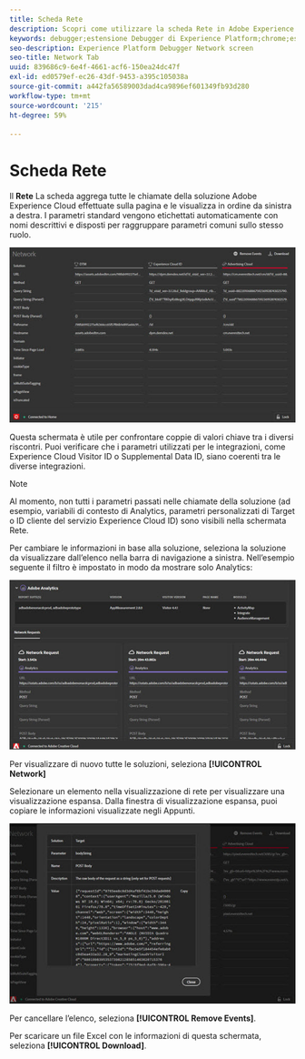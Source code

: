 ```yaml
---
title: Scheda Rete
description: Scopri come utilizzare la scheda Rete in Adobe Experience Platform Debugger.
keywords: debugger;estensione Debugger di Experience Platform;chrome;estensione;rete;informazioni
seo-description: Experience Platform Debugger Network screen
seo-title: Network Tab
uuid: 839686c9-6e4f-4661-acf6-150ea24dc47f
exl-id: ed0579ef-ec26-43df-9453-a395c105038a
source-git-commit: a442fa56589003dad4ca9896ef601349fb93d280
workflow-type: tm+mt
source-wordcount: '215'
ht-degree: 59%

---
```


# Scheda Rete

Il **Rete** La scheda aggrega tutte le chiamate della soluzione Adobe Experience Cloud effettuate sulla pagina e le visualizza in ordine da sinistra a destra. I parametri standard vengono etichettati automaticamente con nomi descrittivi e disposti per raggruppare parametri comuni sullo stesso ruolo.

![](assets/network.jpg)

Questa schermata è utile per confrontare coppie di valori chiave tra i diversi riscontri. Puoi verificare che i parametri utilizzati per le integrazioni, come Experience Cloud Visitor ID o Supplemental Data ID, siano coerenti tra le diverse integrazioni.

>[!NOTE]
>
>Al momento, non tutti i parametri passati nelle chiamate della soluzione (ad esempio, variabili di contesto di Analytics, parametri personalizzati di Target o ID cliente del servizio Experience Cloud ID) sono visibili nella schermata Rete.

Per cambiare le informazioni in base alla soluzione, seleziona la soluzione da visualizzare dall’elenco nella barra di navigazione a sinistra. Nell’esempio seguente il filtro è impostato in modo da mostrare solo Analytics:

![](assets/network-analytics.jpg)

Per visualizzare di nuovo tutte le soluzioni, seleziona **[!UICONTROL Network]**

Selezionare un elemento nella visualizzazione di rete per visualizzare una visualizzazione espansa. Dalla finestra di visualizzazione espansa, puoi copiare le informazioni visualizzate negli Appunti.

![](assets/network-expand.jpg)

<!--Use the icon at the top of each column to copy the server call URL to your clipboard, where you can paste it into another document for reference or debugging purposes.

![](assets/copy.jpg)-->

Per cancellare l’elenco, seleziona **[!UICONTROL Remove Events]**.

Per scaricare un file Excel con le informazioni di questa schermata, seleziona **[!UICONTROL Download]**.
